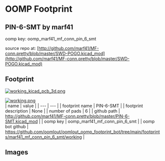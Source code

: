 # OOMP Footprint  
## PIN-6-SMT  by marf41  
  
oomp key: oomp_marf41_mf_conn_pin_6_smt  
  
source repo at: [http://github.com/marf41/MF-conn.pretty/blob/master/SWD-POGO.kicad_mod](http://github.com/marf41/MF-conn.pretty/blob/master/SWD-POGO.kicad_mod)  
## Footprint  
  
[![working_kicad_pcb_3d.png](working_kicad_pcb_3d_600.png)](working_kicad_pcb_3d.png)  
  
[![working.png](working_600.png)](working.png)  
| name | value | 
| --- | --- | 
| footprint name | PIN-6-SMT | 
| footprint description | None | 
| number of pads | 6 | 
| github path | http://github.com/marf41/MF-conn.pretty/blob/master/PIN-6-SMT.kicad_mod | 
| oomp key | oomp_marf41_mf_conn_pin_6_smt | 
| oomp bot github | https://github.com/oomlout/oomlout_oomp_footprint_bot/tree/main/footprints/marf41_mf_conn_pin_6_smt/working | 
## Images  

